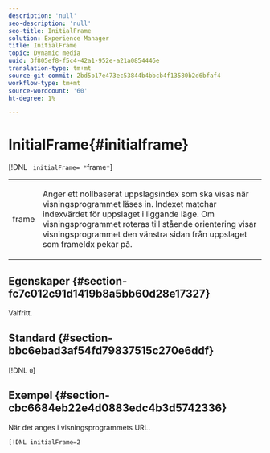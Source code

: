 ```yaml
---
description: 'null'
seo-description: 'null'
seo-title: InitialFrame
solution: Experience Manager
title: InitialFrame
topic: Dynamic media
uuid: 3f805ef8-f5c4-42a1-952e-a21a0854446e
translation-type: tm+mt
source-git-commit: 2bd5b17e473ec53844b4bbcb4f13580b2d6bfaf4
workflow-type: tm+mt
source-wordcount: '60'
ht-degree: 1%

---
```



# InitialFrame{#initialframe}

[!DNL ` initialFrame= *`frame`*`]

<table id="table_06B5F795889E402FB6BCEA4D882E1422"> 
 <tbody> 
  <tr> 
   <td colname="col1"> <p> <span class="codeph"><span class="varname"> frame</span></span> </p> </td> 
   <td colname="col2"> <p> Anger ett nollbaserat uppslagsindex som ska visas när visningsprogrammet läses in. Indexet matchar indexvärdet för uppslaget i liggande läge. Om visningsprogrammet roteras till stående orientering visar visningsprogrammet den vänstra sidan från uppslaget som <span class="codeph"> frameIdx</span> pekar på. </p> </td> 
  </tr> 
 </tbody> 
</table>

## Egenskaper {#section-fc7c012c91d1419b8a5bb60d28e17327}

Valfritt.

## Standard {#section-bbc6ebad3af54fd79837515c270e6ddf}

[!DNL `0`]

## Exempel {#section-cbc6684eb22e4d0883edc4b3d5742336}

När det anges i visningsprogrammets URL.

```
[!DNL initialFrame=2
```

